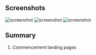 ## Screenshots

![screenshot](https://user-images.githubusercontent.com/32127270/98611502-465c3000-22af-11eb-9a7d-d5c0fd0711e5.png)
![screenshot](https://user-images.githubusercontent.com/32127270/98611545-5a079680-22af-11eb-9b8f-88270e01c77f.png)
![screenshot](https://user-images.githubusercontent.com/32127270/98611571-64299500-22af-11eb-9e41-2714e246449e.png)

## Summary

1. Commencement landing pages
